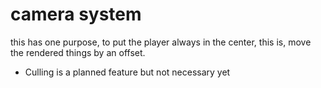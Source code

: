 # camera system


this has one purpose, to put the player always in the center,
this is, move the rendered things by an offset.
+ Culling is a planned feature but not necessary yet
